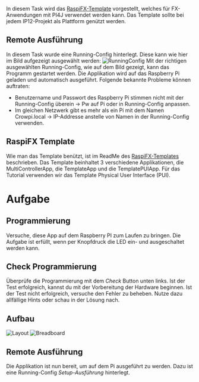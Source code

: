 In diesem Task wird das [RaspiFX-Template](https://github.com/DieterHolz/RaspPiFX-Template-Project) vorgestellt, 
welches für FX-Anwendungen mit PI4J verwendet werden kann. Das Template sollte bei jedem IP12-Projekt als Plattform 
genützt werden.

## Remote Ausführung
In diesem Task wurde eine Running-Config hinterlegt. Diese kann wie hier im Bild aufgezeigt ausgewählt werden:
![RunningConfig](./RunningConfig.png)
Mit der richtigen ausgewählten Running-Config, wie auf dem Bild gezeigt, kann das Programm gestartet werden. 
Die Applikation wird auf das Raspberry Pi geladen und automatisch ausgeführt. 
Folgende bekannte Probleme können auftraten:
- Benutzername und Passwort des Raspberry Pi stimmen nicht mit der Running-Config überein -> Pw auf Pi oder in Running-Config anpassen.
- Im gleichen Netzwerk gibt es mehr als ein Pi mit dem Namen Crowpi.local -> IP-Addresse anstelle von Namen in der Running-Config verwenden.

## RaspiFX Template
Wie man das Template benützt, ist im ReadMe des [RaspiFX-Templates](https://github.com/DieterHolz/RaspPiFX-Template-Project)
beschrieben. Das Template beinhaltet 3 verschiedene Applikationen, die MultiControllerApp, die TemplateApp und die 
TemplatePUIApp. Für das Tutorial verwenden wir das Template Physical User Interface (PUI).

# Aufgabe

## Programmierung
Versuche, diese App auf dem Raspberry PI zum Laufen zu bringen.
Die Aufgabe ist erfüllt, wenn per Knopfdruck die LED ein- und ausgeschaltet werden kann.

## Check Programmierung
Überprüfe die Programmierung mit dem *Check* Button unten links. Ist der Test 
erfolgreich, kannst du mit der Vorbereitung der Hardware beginnen. Ist der Test nicht 
erfolgreich, versuche den Fehler zu beheben. Nutze dazu allfällige Hints oder schau in 
der Lösung nach.

## Aufbau
![Layout](./Layout.png)
![Breadboard](./Breadboard.png)

## Remote Ausführung
Die Applikation ist nun bereit, um auf dem Pi ausgeführt zu werden. Dazu ist eine
Running-Config *Setup-Ausführung* hinterlegt.